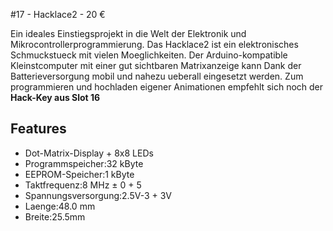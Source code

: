 #17 - Hacklace2 - 20 &euro;

Ein ideales Einstiegsprojekt in die Welt der Elektronik und Mikrocontrollerprogrammierung. Das Hacklace2 ist ein elektronisches Schmuckstueck mit vielen Moeglichkeiten. Der Arduino-kompatible Kleinstcomputer mit einer gut sichtbaren Matrixanzeige kann Dank der Batterieversorgung mobil und nahezu ueberall eingesetzt werden. Zum programmieren und hochladen eigener Animationen empfehlt sich noch der <strong>Hack-Key aus Slot 16</strong>

## Features
+ Dot-Matrix-Display + 8x8 LEDs
+ Programmspeicher:32 kByte
+ EEPROM-Speicher:1 kByte
+ Taktfrequenz:8 MHz ± 0 + 5
+ Spannungsversorgung:2.5V-3 + 3V
+ Laenge:48.0 mm
+ Breite:25.5mm
